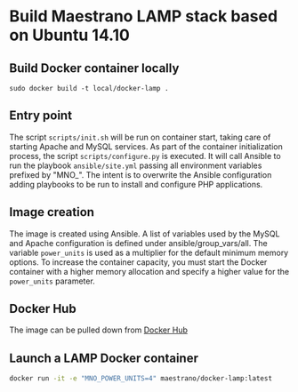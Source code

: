 # Build Maestrano LAMP stack based on Ubuntu 14.10

## Build Docker container locally
`sudo docker build -t local/docker-lamp .`

## Entry point
The script `scripts/init.sh` will be run on container start, taking care of starting Apache and MySQL services.
As part of the container initialization process, the script `scripts/configure.py` is executed. It will call Ansible to run the playbook `ansible/site.yml` passing all environment variables prefixed by "MNO_". The intent is to overwrite the Ansible configuration adding playbooks to be run to install and configure PHP applications.

## Image creation
The image is created using Ansible. A list of variables used by the MySQL and Apache configuration is defined under ansible/group_vars/all. The variable `power_units` is used as a multiplier for the default minimum memory options. To increase the container capacity, you must start the Docker container with a higher memory allocation and specify a higher value for the `power_units` parameter.

## Docker Hub
The image can be pulled down from [Docker Hub](https://registry.hub.docker.com/u/maestrano/docker-lamp/)

## Launch a LAMP Docker container
```bash
docker run -it -e "MNO_POWER_UNITS=4" maestrano/docker-lamp:latest
 ```
